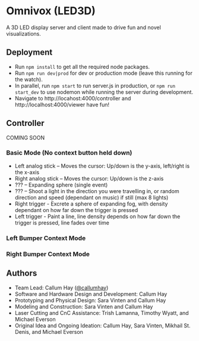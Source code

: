 
# Omnivox (LED3D)

A 3D LED display server and client made to drive fun and novel visualizations.

## Deployment

- Run `npm install` to get all the required node packages.
- Run `npm run dev|prod` for dev or production mode (leave this running for the watch).
- In parallel, run `npm start` to run server.js in production, or `npm run start_dev` to use nodemon while running the server during development.
- Navigate to http://locahost:4000/controller and http://localhost:4000/viewer have fun!


## Controller
COMING SOON

### Basic Mode (No context button held down)
- Left analog stick – Moves the cursor: Up/down is the y-axis, left/right is the x-axis
- Right analog stick – Moves the cursor: Up/down is the z-axis
- ??? – Expanding sphere (single event)
- ??? – Shoot a light in the direction you were travelling in, or random direction and speed (dependant on music) if still (max 8 lights)
- Right trigger - Excrete a sphere of expanding fog, with density dependant on how far down the trigger is pressed
- Left trigger - Paint a line, line density depends on how far down the trigger is pressed, line fades over time

### Left Bumper Context Mode

### Right Bumper Context Mode


## Authors

- Team Lead: Callum Hay ([@callumhay](https://github.com/callumhay))
- Software and Hardware Design and Development: Callum Hay
- Prototyping and Physical Design: Sara Vinten and Callum Hay
- Modeling and Construction: Sara Vinten and Callum Hay
- Laser Cutting and CnC Assistance: Trish Lamanna, Timothy Wyatt, and Michael Everson
- Original Idea and Ongoing Ideation: Callum Hay, Sara Vinten, Mikhail St. Denis, and Michael Everson